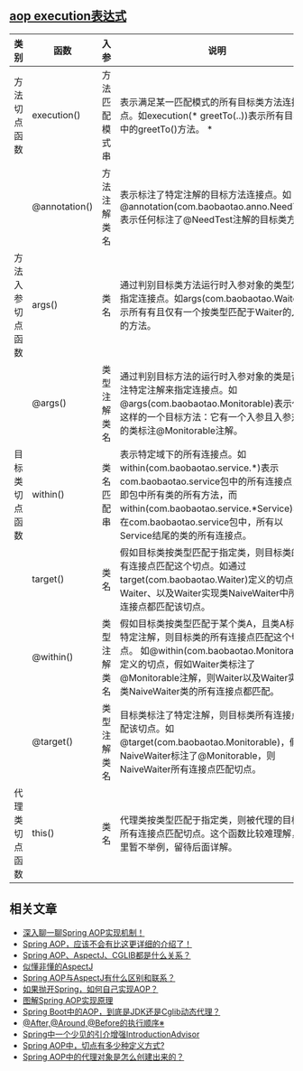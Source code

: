 ## [aop execution表达式](https://www.baidu.com/s?tn=39042058_22_oem_dg&ie=utf-8&wd=aop%20execution%E8%A1%A8%E8%BE%BE%E5%BC%8F)

| 类别 | 函数          | 入参 | 说明                |
| --------------- | ------------- | -------------- | ----------------- |
| 方法切点函数     | execution()   | 方法匹配模式串 | 表示满足某一匹配模式的所有目标类方法连接点。如execution(* greetTo(..))表示所有目标类中的greetTo()方法。 *|
|                  | @annotation() | 方法注解类名   | 表示标注了特定注解的目标方法连接点。如@annotation(com.baobaotao.anno.NeedTest)表示任何标注了@NeedTest注解的目标类方法。 |
| 方法入参切点函数 | args()        | 类名           | 通过判别目标类方法运行时入参对象的类型定义指定连接点。如args(com.baobaotao.Waiter)表示所有有且仅有一个按类型匹配于Waiter的入参的方法。 |
|                  | @args()       | 类型注解类名   | 通过判别目标方法的运行时入参对象的类是否标注特定注解来指定连接点。如@args(com.baobaotao.Monitorable)表示任何这样的一个目标方法：它有一个入参且入参对象的类标注@Monitorable注解。 |
| 目标类切点函数   | within()      | 类名匹配串     | 表示特定域下的所有连接点。如within(com.baobaotao.service.*)表示com.baobaotao.service包中的所有连接点，也即包中所有类的所有方法，而within(com.baobaotao.service.*Service)表示在com.baobaotao.service包中，所有以Service结尾的类的所有连接点。 |
|                  | target()      | 类名           | 假如目标类按类型匹配于指定类，则目标类的所有连接点匹配这个切点。如通过target(com.baobaotao.Waiter)定义的切点，Waiter、以及Waiter实现类NaiveWaiter中所有连接点都匹配该切点。 |
|                  | @within()     | 类型注解类名   | 假如目标类按类型匹配于某个类A，且类A标注了特定注解，则目标类的所有连接点匹配这个切点。  如@within(com.baobaotao.Monitorable)定义的切点，假如Waiter类标注了@Monitorable注解，则Waiter以及Waiter实现类NaiveWaiter类的所有连接点都匹配。 |
|                  | @target()     | 类型注解类名   | 目标类标注了特定注解，则目标类所有连接点匹配该切点。如@target(com.baobaotao.Monitorable)，假如NaiveWaiter标注了@Monitorable，则NaiveWaiter所有连接点匹配切点。 |
| 代理类切点函数   | this()        | 类名           | 代理类按类型匹配于指定类，则被代理的目标类所有连接点匹配切点。这个函数比较难理解，这里暂不举例，留待后面详解。 |

## 相关文章

- [深入聊一聊Spring AOP实现机制！](https://mp.weixin.qq.com/s/mv_HTv9tjvcjij36Mu7jUQ)
- [Spring AOP，应该不会有比这更详细的介绍了！](https://mp.weixin.qq.com/s/BRgsKmvrZWeqrb-E0hlr4A)
- [Spring AOP、AspectJ、CGLIB都是什么关系？](https://mp.weixin.qq.com/s/aMnqanuvhxSBPanwin1e0w)
- [似懂非懂的AspectJ](https://mp.weixin.qq.com/s/laeJBOmix77TkWYZGWtQCQ)
- [Spring AOP与AspectJ有什么区别和联系？](https://mp.weixin.qq.com/s/5nq5HiY0E2UF0cCt1TPULQ)
- [如果抛开Spring，如何自己实现AOP？](https://mp.weixin.qq.com/s/K4b9Lm-VV8zrgAAIPbRC6w)
- [图解Spring AOP实现原理](https://mp.weixin.qq.com/s/c1kYhwSXZspDClCUaeoBYQ)
- [Spring Boot中的AOP，到底是JDK还是Cglib动态代理？](https://mp.weixin.qq.com/s/G9hhDR-RTodwev8mhACyZg)
- [@After,@Around,@Before的执行顺序※](https://mp.weixin.qq.com/s/oqtI6II5v7bs-FS7DylWOw)
- [Spring中一个少见的引介增强IntroductionAdvisor](https://mp.weixin.qq.com/s/opcyaV5iLjYHaJuD9yEMUA)
- [Spring AOP中，切点有多少种定义方式?](https://mp.weixin.qq.com/s/O-EGbaMCwHhToNvLvoCPfg)
- [Spring AOP中的代理对象是怎么创建出来的？](https://mp.weixin.qq.com/s/fsX45Sz47Xnnx5C_xQVRMg)